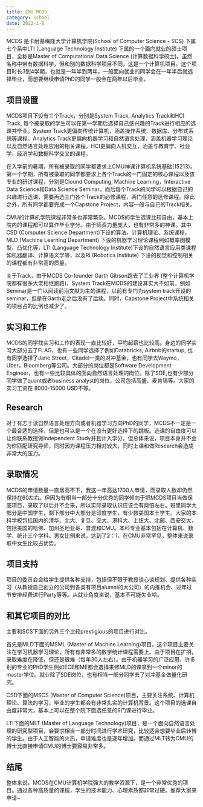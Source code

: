 ```yaml
---
title: CMU MCDS
category: school
date: 2022-1-8
---
```


MCDS 是卡耐基梅隆大学计算机学院(School of Computer Science - SCS) 下属七个系中LTI (Language Technology Institute) 下属的一个面向就业的硕士项目，全称是Master of Computational Data Science (计算数据科学硕士)。虽然名称中带有数据科学，但和别的数据科学项目不同，这是一个计算机项目。这个项目时长3到4学期，也就是一年半到两年，一般面向就业的同学会在一年半后就选择毕业，而想要继续申请PhD的同学一般会在两年以后毕业。





## **项目设置**





MCDS项目下设有三个Track，分别是System Track, Analytics Track和HCI Track, 每个被录取的学生可以在第一学期后选择自己感兴趣的Track进行相应的选课并毕业。System Track更偏向传统计算机，涵盖操作系统、数据库、分布式系统等课程。Analytics Track更偏向机器学习和自然语言处理，涵盖机器学习理论以及自然语言处理应用的相关课程。HCI更偏向人机交互，涵盖与教育学、社会学、经济学和数据科学交叉的课程。





在入学前的暑期，所有被录取的同学都要求上CMU神课计算机系统基础(15213)。第一个学期，所有被录取的同学都要求上各个Track的一门固定的核心课程以及该专业的研讨课程，分别是Clound Computing, Machine Learning，Interactive Data Science和Data Science Seminar。而后每个Track的同学可以根据自己的兴趣进行选课，需要再选三门各个Track的必修课程，两门任意的选修课程。除此之外，所有同学都要完成一个Capstone Project，内容一般与自己的Track相关。





CMU的计算机学院课程非常多也非常繁杂。MCDS的学生选课比较自由，基本上院内的课程都可以算作毕业学分。由于师资力量庞大，也有非常多的神课。其中CSD (Computer Science Department)下设的算法、计算机理论、系统课程，MLD (Machine Learning Department) 下设的机器学习理论课程例如概率图模型、凸优化等，LTI (Language Technology Institute)下设的自然语言应用类课程如机器翻译、计算语义学等，以及RI (Robotics Institute) 下设的视觉和控制相关的课程都有非常高的质量。





关于Track，由于MCDS Co-founder Garth Gibson跑去了工业界 (整个计算机学院都有很多大佬相继跑路)，System Track在MCDS的建设其实大不如前。例如Seminar是一门以阅读前沿文献为主的课程，以前有专门为system track开设的seminar，但是在Garth走之后没有了后续。同时，Capstone Project中系统相关的项目占的比例也减少了。





## **实习和工作**





MCDS的同学找实习和工作的表现一直比较好，平均起薪也比较高。身边的同学实习大部分去了FLAG，也有一些同学选择了例如Databricks, Airbnb的startup, 也有同学选择了Jane Street，Citadel一类的对冲基金，也有同学去Waymo，Uber，Bloomberg等公司。大部分的岗位都是Software Development Engineer，也有一些比较具体的面向自然语言处理的岗位。除了SDE,也有少部分同学做了quant或者business analyst的岗位，公司包括高盛、麦肯锡等。大家的实习工资在 8000-15000 USD不等。





## **Research**





对于有志于读自然语言处理方向或者机器学习方向PhD的同学，MCDS不一定是一个最合适的选择，但是也可以是一个在没有更好选择下的跳板。选课的自由度可以让你联系教授做Independent Study并且计入学分。但总体来说，项目本身并不会为你匹配研究导师，同时因为课程压力相对较大，同时上课和做Research会造成非常大的压力。





## **录取情况**





MCDS的申请数量一直居高不下，我这一年高达1700人申请，而录取人数却仍然保持在60左右。但因为有相当一部分十分优秀的同学倾向于把MCDS项目当做保底项目，录取了以后并不会来，所以实际录取认识应该会有两倍左右。班里同学大部分是中国学生，剩下部分中大部分是印度学生，有少数美国本土学生。大家的本科学校包括国内的清华、北大、复旦、交大、港科大、上纽大、北邮、西安交大，包括美国的哈佛、加州圣地亚哥、普渡和CMU。本科专业基本包括在计算机、数学、统计三个学科。男女比例来说，达到了2：1，在CMU非常罕见，整体来说录取中女生比较占优势。





## **项目支持**





项目的委员会会给学生提供各种支持，包括但不限于教授谈心谈规划、提供各种实习（从教授自己创立的公司到各类有项目alumni的大公司）的内推机会、过年过节安排经费进行Party等等。从就业角度来说，基本不可能失业哈。





## **和其它项目的对比**





主要和SCS下面的另外三个比较prestigious的项目进行对比。





首先是MLD下面的MSML (Master of Machine Learning)项目，这个项目主要关注在学习机器学习理论，所有有非常多的数学统计课程需要上。由于项目在扩招，录取难度在降低，但还是很难（每年30人左右）。由于机器学习的广泛应用，许多别的专业的PhD学生例如ECE和ME都会选择来修MLD的课拿到一个minor的master学位。就业除了SDE岗位，也有相当一部分同学去了对冲基金做量化研究。





CSD下面的MSCS (Master of Computer Science)项目，主要关注系统、计算机理论、算法的学习，毕业的学生都会有非常扎实的计算机背景。这个项目的选课自由度非常大，基本上可以在整个院下面选任意的9门课进行毕业。





LTI下面的MLT (Master of Language Technology)项目，是一个面向自然语言处理的研究型项目，会要求相当一部分时间进行学术研究，比较适合想要毕业后转博的学生。由于人工智能的火热，申请难度也是逐年增加。而通过MLT转为CMU的博士比直接申请CMU的博士要容易非常多。





## **结尾**





整体来说，MCDS在CMU计算机学院强大的教学资源下，是一个非常优秀的项目。通过各种高质量的课程，学生的技术能力、心理素质都非常过硬。推荐大家来申请~